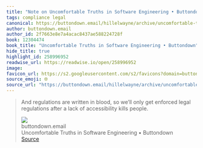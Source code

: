 ```yaml
---
title: "Note on Uncomfortable Truths in Software Engineering • Buttondown via buttondown.email"
tags: compliance legal
canonical: https://buttondown.email/hillelwayne/archive/uncomfortable-truths-in-software-engineering/
author: buttondown.email
author_id: 2f7663e8e7a4acac8437ae588224728f
book: 12304474
book_title: "Uncomfortable Truths in Software Engineering • Buttondown"
hide_title: true
highlight_id: 258996952
readwise_url: https://readwise.io/open/258996952
image: 
favicon_url: https://s2.googleusercontent.com/s2/favicons?domain=buttondown.email
source_emoji: 🌐
source_url: "https://buttondown.email/hillelwayne/archive/uncomfortable-truths-in-software-engineering/#:~:text=And%20regulations%20are,accessibility%20kills%20people."
---
```


> And regulations are written in blood, so we’ll only get enforced legal regulations after a lack of accessibility kills people.
> <div class="quoteback-footer"><div class="quoteback-avatar"><img class="mini-favicon" src="https://s2.googleusercontent.com/s2/favicons?domain=buttondown.email"></div><div class="quoteback-metadata"><div class="metadata-inner"><span style="display:none">FROM:</span><div aria-label="buttondown.email" class="quoteback-author"> buttondown.email</div><div aria-label="Uncomfortable Truths in Software Engineering • Buttondown" class="quoteback-title"> Uncomfortable Truths in Software Engineering • Buttondown</div></div></div><div class="quoteback-backlink"><a target="_blank" aria-label="go to the full text of this quotation" rel="noopener" href="https://buttondown.email/hillelwayne/archive/uncomfortable-truths-in-software-engineering/#:~:text=And%20regulations%20are,accessibility%20kills%20people." class="quoteback-arrow"> Source</a></div></div>